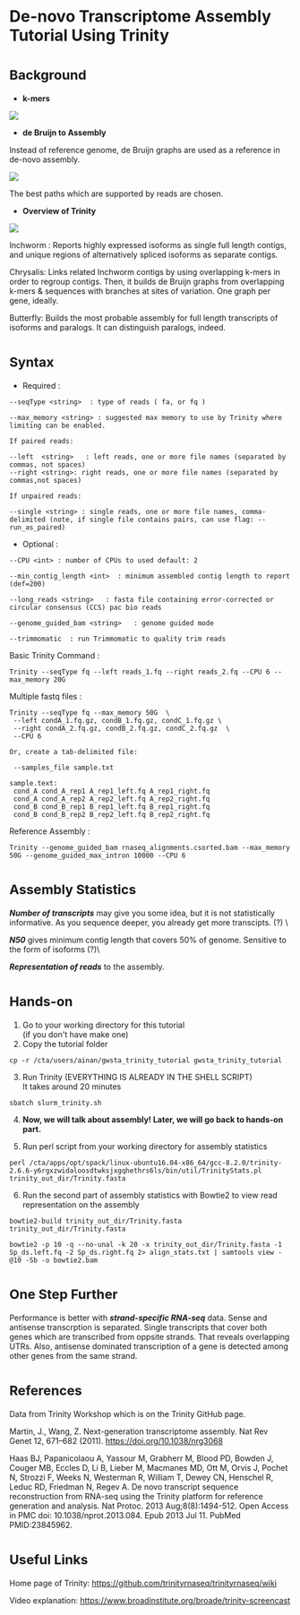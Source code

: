 # De-novo Transcriptome Assembly Tutorial Using **Trinity**


# <sub>**Background**


* **k-mers**

![](kmer.png)


* **de Bruijn to Assembly**

Instead of reference genome, de Bruijn graphs are used as a reference in de-novo assembly.

![](assembly.png)

The best paths which are supported by reads are chosen.

* **Overview of Trinity**

![](Screen&#32;Shot&#32;2020-03-02&#32;at&#32;8.47.01&#32;AM.png)


  Inchworm : Reports highly expressed isoforms as single full length contigs, and unique regions of alternatively spliced isoforms as separate contigs.
  
  Chrysalis: Links related Inchworm contigs by using overlapping k-mers in order to regroup contigs. Then, it builds de Bruijn graphs from overlapping k-mers & sequences with branches at sites of variation. One graph per gene, ideally.

  Butterfly: Builds the most probable assembly for full length transcripts of isoforms and paralogs. It can distinguish paralogs, indeed.

# <sub>**Syntax**

* Required :
```
--seqType <string>  : type of reads ( fa, or fq )  

--max_memory <string> : suggested max memory to use by Trinity where limiting can be enabled. 

If paired reads: 

--left  <string>   : left reads, one or more file names (separated by commas, not spaces)
--right <string>: right reads, one or more file names (separated by commas,not spaces)

If unpaired reads: 

--single <string> : single reads, one or more file names, comma-delimited (note, if single file contains pairs, can use flag: --run_as_paired)
```

* Optional :

```
--CPU <int> : number of CPUs to used default: 2

--min_contig_length <int>  : minimum assembled contig length to report (def=200)

--long_reads <string>   : fasta file containing error-corrected or circular consensus (CCS) pac bio reads

--genome_guided_bam <string>   : genome guided mode

--trimmomatic  : run Trimmomatic to quality trim reads
```

Basic Trinity Command :  
```
Trinity --seqType fq --left reads_1.fq --right reads_2.fq --CPU 6 --max_memory 20G
```
Multiple fastq files :
```
Trinity --seqType fq --max_memory 50G  \
 --left condA_1.fq.gz, condB_1.fq.gz, condC_1.fq.gz \
 --right condA_2.fq.gz, condB_2.fq.gz, condC_2.fq.gz  \ 
 --CPU 6

Or, create a tab-delimited file: 

 --samples_file sample.txt 
 
sample.text:
 cond_A cond_A_rep1 A_rep1_left.fq A_rep1_right.fq 
 cond_A cond_A_rep2 A_rep2_left.fq A_rep2_right.fq
 cond_B cond_B_rep1 B_rep1_left.fq B_rep1_right.fq
 cond_B cond_B_rep2 B_rep2_left.fq B_rep2_right.fq
```

Reference Assembly :

```
Trinity --genome_guided_bam rnaseq_alignments.csorted.bam --max_memory 50G --genome_guided_max_intron 10000 --CPU 6
```

# <sub>**Assembly Statistics**

***Number of transcripts*** may give you some idea, but it is not statistically informative. As you sequence deeper,  you already get more transcipts. (?) \

***N50*** gives minimum contig length that covers 50% of genome. Sensitive to the form of isoforms (?)\

***Representation of reads*** to the assembly.


# <sub>**Hands-on**
1. Go to your working directory for this tutorial \
  (if you don't have make one)
2. Copy the tutorial folder
``` 
cp -r /cta/users/ainan/gwsta_trinity_tutorial gwsta_trinity_tutorial
```

3. Run Trinity (EVERYTHING IS ALREADY IN THE SHELL SCRIPT)\
  It takes around 20 minutes
```
sbatch slurm_trinity.sh
```


4.  **Now, we will talk about assembly! Later, we will go back to hands-on part.**

5. Run perl script from your working directory for assembly statistics
```
perl /cta/apps/opt/spack/linux-ubuntu16.04-x86_64/gcc-8.2.0/trinity-2.6.6-y6rgxzwidaloosdtwksjxgqhethrs6ls/bin/util/TrinityStats.pl trinity_out_dir/Trinity.fasta
``` 
6. Run the second part of assembly statistics with Bowtie2 to view read representation on the assembly
```
bowtie2-build trinity_out_dir/Trinity.fasta trinity_out_dir/Trinity.fasta

bowtie2 -p 10 -q --no-unal -k 20 -x trinity_out_dir/Trinity.fasta -1 Sp_ds.left.fq -2 Sp_ds.right.fq 2> align_stats.txt | samtools view -@10 -Sb -o bowtie2.bam
```
# <sub>**One Step Further**

Performance is better with ***strand-specific RNA-seq*** data. Sense and antisense transcrption is separated.
Single transcripts that cover both genes which are transcribed from oppsite strands. That reveals overlapping UTRs.
Also, antisense dominated transcription of a gene is detected among other genes from the same strand.

# <sub>**References**

Data from Trinity Workshop which is on the Trinity GitHub page.

Martin, J., Wang, Z. Next-generation transcriptome assembly. Nat Rev Genet 12, 671–682 (2011). https://doi.org/10.1038/nrg3068

Haas BJ, Papanicolaou A, Yassour M, Grabherr M, Blood PD, Bowden J, Couger MB, Eccles D, Li B, Lieber M, Macmanes MD, Ott M, Orvis J, Pochet N, Strozzi F, Weeks N, Westerman R, William T, Dewey CN, Henschel R, Leduc RD, Friedman N, Regev A. De novo transcript sequence reconstruction from RNA-seq using the Trinity platform for reference generation and analysis. Nat Protoc. 2013 Aug;8(8):1494-512. Open Access in PMC doi: 10.1038/nprot.2013.084. Epub 2013 Jul 11. PubMed PMID:23845962.

# <sub>**Useful Links**

Home page of Trinity: https://github.com/trinityrnaseq/trinityrnaseq/wiki

Video explanation: https://www.broadinstitute.org/broade/trinity-screencast
